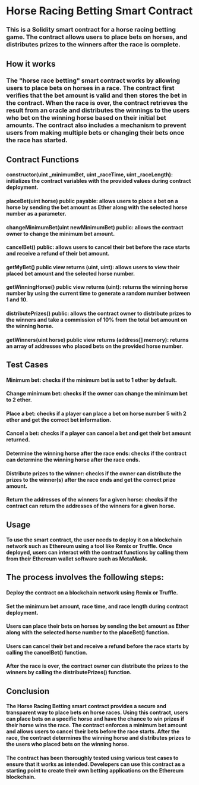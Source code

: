 # Horse Racing Betting Smart Contract
### This is a Solidity smart contract for a horse racing betting game. The contract allows users to place bets on horses, and distributes prizes to the winners after the race is complete.

## How it works

### The "horse race betting" smart contract works by allowing users to place bets on horses in a race. The contract first verifies that the bet amount is valid and then stores the bet in the contract. When the race is over, the contract retrieves the result from an oracle and distributes the winnings to the users who bet on the winning horse based on their initial bet amounts. The contract also includes a mechanism to prevent users from making multiple bets or changing their bets once the race has started.

## Contract Functions

#### constructor(uint _minimumBet, uint _raceTime, uint _raceLength): initializes the contract variables with the provided values during contract deployment.
#### placeBet(uint horse) public payable: allows users to place a bet on a horse by sending the bet amount as Ether along with the selected horse number as a parameter.
#### changeMinimumBet(uint newMinimumBet) public: allows the contract owner to change the minimum bet amount.
#### cancelBet() public: allows users to cancel their bet before the race starts and receive a refund of their bet amount.
#### getMyBet() public view returns (uint, uint): allows users to view their placed bet amount and the selected horse number.
#### getWinningHorse() public view returns (uint): returns the winning horse number by using the current time to generate a random number between 1 and 10.
#### distributePrizes() public: allows the contract owner to distribute prizes to the winners and take a commission of 10% from the total bet amount on the winning horse.
#### getWinners(uint horse) public view returns (address[] memory): returns an array of addresses who placed bets on the provided horse number.


## Test Cases

#### Minimum bet: checks if the minimum bet is set to 1 ether by default.
#### Change minimum bet: checks if the owner can change the minimum bet to 2 ether.
#### Place a bet: checks if a player can place a bet on horse number 5 with 2 ether and get the correct bet information.
#### Cancel a bet: checks if a player can cancel a bet and get their bet amount returned.
#### Determine the winning horse after the race ends: checks if the contract can determine the winning horse after the race ends.
#### Distribute prizes to the winner: checks if the owner can distribute the prizes to the winner(s) after the race ends and get the correct prize amount.
#### Return the addresses of the winners for a given horse: checks if the contract can return the addresses of the winners for a given horse.

## Usage

#### To use the smart contract, the user needs to deploy it on a blockchain network such as Ethereum using a tool like Remix or Truffle. Once deployed, users can interact with the contract functions by calling them from their Ethereum wallet software such as MetaMask.

## The process involves the following steps:

#### Deploy the contract on a blockchain network using Remix or Truffle.
#### Set the minimum bet amount, race time, and race length during contract deployment.
#### Users can place their bets on horses by sending the bet amount as Ether along with the selected horse number to the placeBet() function.
#### Users can cancel their bet and receive a refund before the race starts by calling the cancelBet() function.
#### After the race is over, the contract owner can distribute the prizes to the winners by calling the distributePrizes() function.

## Conclusion
#### The Horse Racing Betting smart contract provides a secure and transparent way to place bets on horse races. Using this contract, users can place bets on a specific horse and have the chance to win prizes if their horse wins the race. The contract enforces a minimum bet amount and allows users to cancel their bets before the race starts. After the race, the contract determines the winning horse and distributes prizes to the users who placed bets on the winning horse.

#### The contract has been thoroughly tested using various test cases to ensure that it works as intended. Developers can use this contract as a starting point to create their own betting applications on the Ethereum blockchain.
